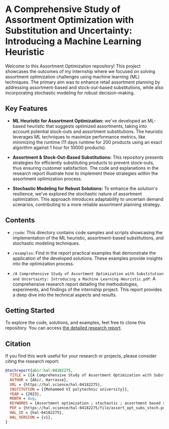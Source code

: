# A Comprehensive Study of Assortment Optimization with Substitution and Uncertainty: Introducing a Machine Learning Heuristic

Welcome to this Assortment Optimization repository! This project showcases the outcomes of my internship where we focused on solving assortment optimization challenges using machine learning (ML) techniques. The primary aim was to enhance retail assortment planning by addressing assortment-based and stock-out-based substitutions, while also incorporating stochastic modeling for robust decision-making.

## Key Features

- **ML Heuristic for Assortment Optimization:** we've developed an ML-based heuristic that suggests optimized assortments, taking into account potential stock-outs and assortment substitutions. The heuristic leverages ML techniques to maximize performance metrics, like minimizing the runtime (11 days runtime for 200 products using an exact algorithm against 1 hour for 10000 products).

- **Assortment & Stock-Out-Based Substitutions:** This repository presents strategies for efficiently substituting products to prevent stock-outs, thus ensuring customer satisfaction. The code and explanations in the research report illustrate how to implement these strategies within the assortment optimization process.

- **Stochastic Modeling for Robust Solutions:** To enhance the solution's resilience, we've explored the stochastic nature of assortment optimization. This approach introduces adaptability to uncertain demand scenarios, contributing to a more reliable assortment planning strategy.

## Contents

- `/code`: This directory contains code samples and scripts showcasing the implementation of the ML heuristic, assortment-based substitutions, and stochastic modeling techniques.

- `/examples`: Find in the report practical examples that demonstrate the application of the developed solutions. These examples provide insights into the optimization process.
- `/A Comprehensive Study of Assortment Optimization with Substitution and Uncertainty: Introducing a Machine Learning Heuristic.pdf`: A comprehensive research report detailing the methodologies, experiments, and findings of the internship project. This report provides a deep dive into the technical aspects and results.

## Getting Started

To explore the code, solutions, and examples, feel free to clone this repository. You can access [the detailed research report](https://hal.science/hal-04182275).

## Citation

If you find this work useful for your research or projects, please consider citing the research report:

```bibtex
@techreport{abir:hal-04182275,
  TITLE = {{A Comprehensive Study of Assortment Optimization with Substitution and Uncertainty: Introducing a Machine Learning Heuristic}},
  AUTHOR = {Abir, Harrasse},
  URL = {https://hal.science/hal-04182275},
  INSTITUTION = {{Mohammed VI polytechnic university}},
  YEAR = {2023},
  MONTH = Aug,
  KEYWORDS = {Assortment optimization ; stochastic ; assortment based substitution ; stock-out based substitution},
  PDF = {https://hal.science/hal-04182275/file/assort_opt_subs_stoch.pdf},
  HAL_ID = {hal-04182275},
  HAL_VERSION = {v1},
}

